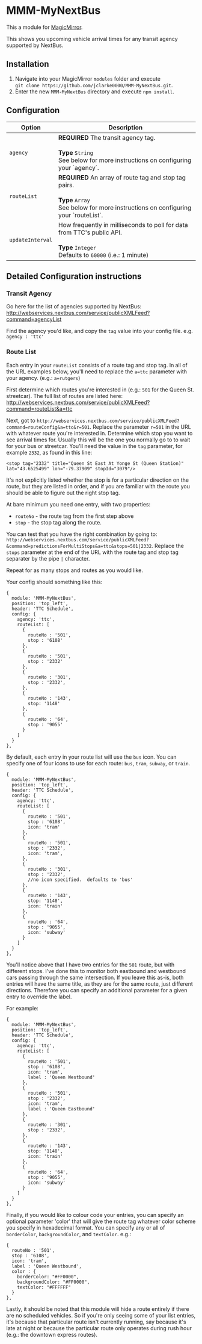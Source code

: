 # MMM-MyNextBus

This a module for [MagicMirror](https://github.com/MichMich/MagicMirror/tree/develop).

This shows you upcoming vehicle arrival times for any transit agency supported by NextBus.


## Installation
1. Navigate into your MagicMirror `modules` folder and execute<br>
`git clone https://github.com/jclarke0000/MMM-MyNextBus.git`.
2. Enter the new `MMM-MyNextBus` directory and execute `npm install`.

## Configuration

<table>
  <thead>
    <tr>
      <th>Option</th>
      <th>Description</th>
    </tr>
  </thead>
  <tbody>
    <tr>
      <td><code>agency</code></td>
      <td><strong>REQUIRED</strong> The transit agency tag.<br><br><strong>Type</strong> <code>String</code><br />See below for more instructions on configuring your `agency`.</td>
    </tr>
    <tr>
      <td><code>routeList</code></td>
      <td><strong>REQUIRED</strong> An array of route tag and stop tag pairs.<br><br><strong>Type</strong> <code>Array</code><br />See below for more instructions on configuring your `routeList`.</td>
    </tr>
    <tr>
      <td><code>updateInterval</code></td>
      <td>How frequently in milliseconds to poll for data from TTC's public API.<br><br><strong>Type</strong> <code>Integer</code><br>Defaults to <code>60000</code> (i.e.: 1 minute)</td>
    </tr>
  </tbody>
</table>

## Detailed Configuration instructions

### Transit Agency

Go here for the list of agencies supported by NextBus:
http://webservices.nextbus.com/service/publicXMLFeed?command=agencyList

Find the agency you'd like, and copy the `tag` value into your config file.  e.g. `agency : 'ttc'`

### Route List

Each entry in your `routeList` consists of a route tag and stop tag.  In all of the URL examples below, you'll need to replace the `a=ttc` parameter with your agency.  (e.g.: `a=rutgers`)

First determine which routes you're interested in (e.g.: `501` for the Queen St. streetcar). The full list of routes are listed here:
http://webservices.nextbus.com/service/publicXMLFeed?command=routeList&a=ttc

Next, got to `http://webservices.nextbus.com/service/publicXMLFeed?command=routeConfig&a=ttc&r=501`.  Replace the parameter `r=501` in the URL
with whatever route you're interested in.  Determine which stop you want to see arrival times for. Usually this will be the one you
normally go to to wait for your bus or streetcar.  You'll need the value in the `tag` parameter, for example `2332`, as found in this line:

`<stop tag="2332" title="Queen St East At Yonge St (Queen Station)" lat="43.6525499" lon="-79.37909" stopId="3079"/>`

It's not explicitly listed whether the stop is for a particular direction on the route, but they are listed in order, and if you are familiar
with the route you should be able to figure out the right stop tag.

At bare minimum you need one entry, with two properties:

* `routeNo` - the route tag from the first step above
* `stop` - the stop tag along the route.

You can test that you have the right combination by going to:
`http://webservices.nextbus.com/service/publicXMLFeed?&command=predictionsForMultiStops&a=ttc&stops=501|2332`.  Replace the `stops` parameter
at the end of the URL with the route tag and stop tag separater by the pipe `|` character.

Repeat for as many stops and routes as you would like.

Your config should something like this:

```
{
  module: 'MMM-MyNextBus',
  position: 'top_left',
  header: 'TTC Schedule',
  config: {
    agency: 'ttc',
    routeList: [
      {
        routeNo : '501',
        stop : '6108'
      },
      {
        routeNo : '501',
        stop : '2332'
      },
      {
        routeNo : '301',
        stop : '2332',
      },
      {
        routeNo : '143',
        stop: '1148'
      },
      {
        routeNo : '64',
        stop : '9055'
      }
    ]
  }
},
```

By default, each entry in your route list will use the `bus` icon.  You can specify one of four icons to use for each route:
`bus`, `tram`, `subway`, or `train`.

```
{
  module: 'MMM-MyNextBus',
  position: 'top_left',
  header: 'TTC Schedule',
  config: {
    agency: 'ttc',
    routeList: [
      {
        routeNo : '501',
        stop : '6108',
        icon: 'tram'
      },
      {
        routeNo : '501',
        stop : '2332',
        icon: 'tram',
      },
      {
        routeNo : '301',
        stop : '2332',
        //no icon specified.  defaults to 'bus'
      },
      {
        routeNo : '143',
        stop: '1148',
        icon: 'train'
      },
      {
        routeNo : '64',
        stop : '9055',
        icon: 'subway'
      }
    ]
  }
},
```

You'll notice above that I have two entries for the `501` route, but with different stops.  I've done this to monitor both eastbound and westbound
cars passing through the same intersection.  If you leave this as-is, both entries will have the same title, as they are for the same route, just
different directions. Therefore you can specify an additional parameter for a given entry to override the label.  

For example:

```
{
  module: 'MMM-MyNextBus',
  position: 'top_left',
  header: 'TTC Schedule',
  config: {
    agency: 'ttc',
    routeList: [
      {
        routeNo : '501',
        stop : '6108',
        icon: 'tram',        
        label : 'Queen Westbound'
      },
      {
        routeNo : '501',
        stop : '2332',
        icon: 'tram',        
        label : 'Queen Eastbound'
      },
      {
        routeNo : '301',
        stop : '2332',
      },
      {
        routeNo : '143',
        stop: '1148',
        icon: 'train'        
      },
      {
        routeNo : '64',
        stop : '9055',
        icon: 'subway'        
      }
    ]
  }
},
```

Finally, if you would like to colour code your entries, you can specify an optional parameter 'color' that will give the route tag whatever
color scheme you specify in hexadecimal format.  You can specify any or all of `borderColor`, `backgroundColor`, and `textColor`. e.g.:

```
{
  routeNo : '501',
  stop : '6108',
  icon: 'tram',
  label : 'Queen Westbound',
  color : {
    borderColor: "#FF0000",
    backgroundColor: "#FF0000",
    textColor: "#FFFFFF"
  }
},
```

Lastly, it should be noted that this module will hide a route entirely if there are no scheduled vehicles.  So if you're only seeing some of
your list entries, it's because that particular route isn't currently running, say because it's late at night or because the particular route
only operates during rush hour (e.g.: the downtown express routes).

